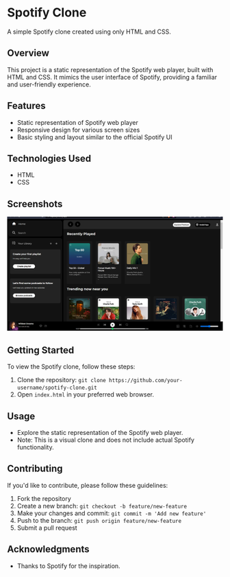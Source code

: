 # Spotify Clone

A simple Spotify clone created using only HTML and CSS.

## Overview

This project is a static representation of the Spotify web player, built with HTML and CSS. It mimics the user interface of Spotify, providing a familiar and user-friendly experience.

## Features

- Static representation of Spotify web player
- Responsive design for various screen sizes
- Basic styling and layout similar to the official Spotify UI

## Technologies Used

- HTML
- CSS

## Screenshots

![Spotify Clone Screenshot](Screenshort/itspotify-Screenshort.png)

## Getting Started

To view the Spotify clone, follow these steps:

1. Clone the repository: `git clone https://github.com/your-username/spotify-clone.git`
2. Open `index.html` in your preferred web browser.

## Usage

- Explore the static representation of the Spotify web player.
- Note: This is a visual clone and does not include actual Spotify functionality.

## Contributing

If you'd like to contribute, please follow these guidelines:

1. Fork the repository
2. Create a new branch: `git checkout -b feature/new-feature`
3. Make your changes and commit: `git commit -m 'Add new feature'`
4. Push to the branch: `git push origin feature/new-feature`
5. Submit a pull request

## Acknowledgments

- Thanks to Spotify for the inspiration.

